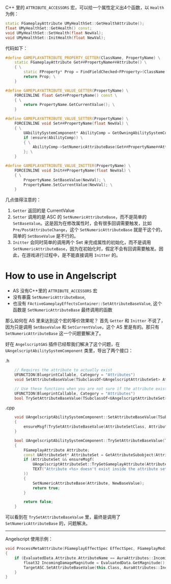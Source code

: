 
C++ 里的 `ATTRIBUTE_ACCESSORS` 宏，可以给一个属性定义出4个函数，以 `Health` 为例：
```cpp
static FGameplayAttribute UMyHealthSet::GetHealthAttribute();
float UMyHealthSet::GetHealth() const;
void UMyHealthSet::SetHealth(float NewVal);
void UMyHealthSet::InitHealth(float NewVal);
```

代码如下：
```c++
#define GAMEPLAYATTRIBUTE_PROPERTY_GETTER(ClassName, PropertyName) \
	static FGameplayAttribute Get##PropertyName##Attribute() \
	{ \
		static FProperty* Prop = FindFieldChecked<FProperty>(ClassName::StaticClass(), GET_MEMBER_NAME_CHECKED(ClassName, PropertyName)); \
		return Prop; \
	}

#define GAMEPLAYATTRIBUTE_VALUE_GETTER(PropertyName) \
	FORCEINLINE float Get##PropertyName() const \
	{ \
		return PropertyName.GetCurrentValue(); \
	}

#define GAMEPLAYATTRIBUTE_VALUE_SETTER(PropertyName) \
	FORCEINLINE void Set##PropertyName(float NewVal) \
	{ \
		UAbilitySystemComponent* AbilityComp = GetOwningAbilitySystemComponent(); \
		if (ensure(AbilityComp)) \
		{ \
			AbilityComp->SetNumericAttributeBase(Get##PropertyName##Attribute(), NewVal); \
		}; \
	}

#define GAMEPLAYATTRIBUTE_VALUE_INITTER(PropertyName) \
	FORCEINLINE void Init##PropertyName(float NewVal) \
	{ \
		PropertyName.SetBaseValue(NewVal); \
		PropertyName.SetCurrentValue(NewVal); \
	}
```

几点值得注意的：
1. `Getter` 返回的是 CurrentValue
2. `Setter` 调用的是 ASC 的 `SetNumericAttributeBase`，而不是简单的 `SetBaseValue`。这是因为在修改属性时，会有很多回调需要触发，比如 `Pre/PostAttributeChange`，这个 `SetNumericAttributeBase` 就是干这个的，简单的 `SetBaseValue` 是不行的。
3. `Initter` 会同时简单的调用两个 Set 来完成属性的初始化，而不是调用 `SetNumericAttributeBase`，因为在初始化时，假定不会有回调需要触发。因此，在游戏进行过程中，是不能直接调用 `Initter` 的。

# How to use in Angelscript
- AS 没有C++里的 `ATTRIBUTE_ACCESSORS` 宏
- 没有暴露 `SetNumericAttributeBase`,
- 也没有 `FActiveGameplayEffectsContainer::SetAttributeBaseValue`, 这个函数是 `SetNumericAttributeBase` 最终调用的函数

那么如何在 AS 里来达到这个宏的等价效果呢？
首先 `Getter` 和 `Initter` 不说了，因为只是调用 `SetBaseValue` 和 `SetCurrentValue`，这个 AS 里是有的。那只有 `SetNumericAttributeBase` 这一个问题要解决了。

好在 `AngelscriptGAS` 插件已经帮我们解决了这个问题，在 `UAngelscriptAbilitySystemComponent` 类里，导出了两个接口：

.h
```c++
	// Requires the attribute to actually exist
	UFUNCTION(BlueprintCallable, Category = "Attributes")
	void SetAttributeBaseValue(TSubclassOf<UAngelscriptAttributeSet> AttributeSetClass, FName AttributeName, float NewBaseValue);

	// Use these functions when you are not sure if the attribute exists
	UFUNCTION(BlueprintCallable, Category = "Attributes")
	bool TrySetAttributeBaseValue(TSubclassOf<UAngelscriptAttributeSet> AttributeSetClass, FName AttributeName, float NewBaseValue);
```

.cpp
```c++
	void UAngelscriptAbilitySystemComponent::SetAttributeBaseValue(TSubclassOf<UAngelscriptAttributeSet> AttributeSetClass, FName AttributeName, float NewBaseValue)
	{
		ensureMsgf(TrySetAttributeBaseValue(AttributeSetClass, AttributeName, NewBaseValue), TEXT("Could not set attribute base value for attribute <%s>"), *AttributeName.ToString());
	}

	bool UAngelscriptAbilitySystemComponent::TrySetAttributeBaseValue(TSubclassOf<UAngelscriptAttributeSet> AttributeSetClass, FName AttributeName, float NewBaseValue)
	{
		FGameplayAttribute Attribute;
		const UAttributeSet* AttributeSet = GetAttributeSubobject(AttributeSetClass);
		if (AttributeSet && ensureMsgf(
			UAngelscriptAttributeSet::TryGetGameplayAttribute(AttributeSetClass, AttributeName, Attribute), 
			TEXT("Attribute <%s> doesn't exist inside the attribute set <%s>"), *AttributeName.ToString(), *AttributeSetClass->GetName()
		))
		{
			SetNumericAttributeBase(Attribute, NewBaseValue);
			return true;
		}

		return false;
	}
```

可以看到在 `TrySetAttributeBaseValue` 里，最终是调用了 `SetNumericAttributeBase` 的，问题解决。

***
Angelscript 使用示例：
```c++
void ProcessMetaAttribute(FGameplayEffectSpec EffectSpec, FGameplayModifierEvaluatedData& EvaluatedData, UAngelscriptAbilitySystemComponent TargetASC)
{
	if (EvaluatedData.Attribute.AttributeName == AuraAttributes::IncomingDamage) {
		float32 IncomingDamageMagnitude = EvaluatedData.GetMagnitude();
		TargetASC.SetAttributeBaseValue(this.Class, AuraAttributes::IncomingDamage, 0);
	}
}
```